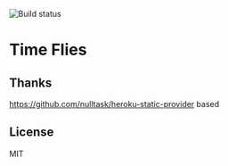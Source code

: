 ![Build status](https://github.com/Nyoho/time-flies/actions/workflows/main.yml/badge.svg)

# Time Flies

## Thanks

https://github.com/nulltask/heroku-static-provider based

## License

MIT
